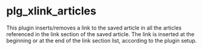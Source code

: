plg_xlink_articles
==================

This plugin inserts/removes a link to the saved article in all the articles referenced in the link section of the 
saved article. The link is inserted at the beginning or at the end of the link section list, according to the plugin 
setup.
